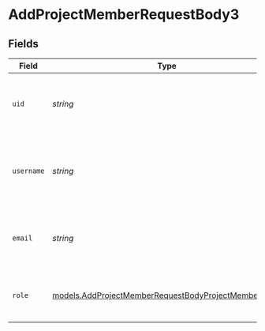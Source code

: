 # AddProjectMemberRequestBody3


## Fields

| Field                                                                                                              | Type                                                                                                               | Required                                                                                                           | Description                                                                                                        | Example                                                                                                            |
| ------------------------------------------------------------------------------------------------------------------ | ------------------------------------------------------------------------------------------------------------------ | ------------------------------------------------------------------------------------------------------------------ | ------------------------------------------------------------------------------------------------------------------ | ------------------------------------------------------------------------------------------------------------------ |
| `uid`                                                                                                              | *string*                                                                                                           | :heavy_minus_sign:                                                                                                 | The ID of the team member that should be added to this project.                                                    | ndlgr43fadlPyCtREAqxxdyFK                                                                                          |
| `username`                                                                                                         | *string*                                                                                                           | :heavy_minus_sign:                                                                                                 | The username of the team member that should be added to this project.                                              | example                                                                                                            |
| `email`                                                                                                            | *string*                                                                                                           | :heavy_check_mark:                                                                                                 | The email of the team member that should be added to this project.                                                 | entity@example.com                                                                                                 |
| `role`                                                                                                             | [models.AddProjectMemberRequestBodyProjectMembersRole](../models/addprojectmemberrequestbodyprojectmembersrole.md) | :heavy_check_mark:                                                                                                 | The project role of the member that will be added.                                                                 | ADMIN                                                                                                              |